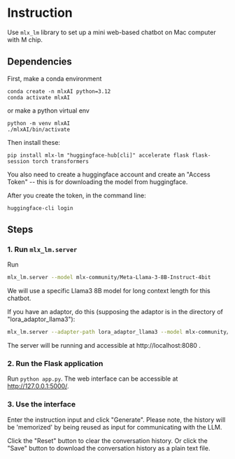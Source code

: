 # Instruction

Use `mlx_lm` library to set up a mini web-based chatbot on Mac
computer with M chip.

## Dependencies

First, make a conda environment

```
conda create -n mlxAI python=3.12
conda activate mlxAI
```

or make a python virtual env

```
python -m venv mlxAI
./mlxAI/bin/activate
```

Then install these:

```
pip install mlx-lm "huggingface-hub[cli]" accelerate flask flask-session torch transformers
```

You also need to create a huggingface account and create an "Access
Token" -- this is for downloading the model from huggingface. 

After you create the token, in the command line:

```
huggingface-cli login
```

## Steps

### 1. Run `mlx_lm.server` 

Run 

```bash
mlx_lm.server --model mlx-community/Meta-Llama-3-8B-Instruct-4bit

```

We will use a specific Llama3 8B model for long context length for
this chatbot.

If you have an adaptor, do this (supposing the adaptor is in the
directory of "lora_adaptor_llama3"):

```bash
mlx_lm.server --adapter-path lora_adaptor_llama3 --model mlx-community/Meta-Llama-3-8B-Instruct-4bit
```

The server will be running and accessible at http://localhost:8080 .
   
### 2. Run the Flask application

Run `python app.py`. The web interface can be  accessible at
http://127.0.0.1:5000/.

### 3. Use the interface

Enter the instruction input and click "Generate". Please note, the
history will be 'memorized' by being reused as input for communicating
with the LLM.

Click the "Reset" button to clear the conversation history. Or click
the "Save" button to download the conversation history as a plain text
file.
